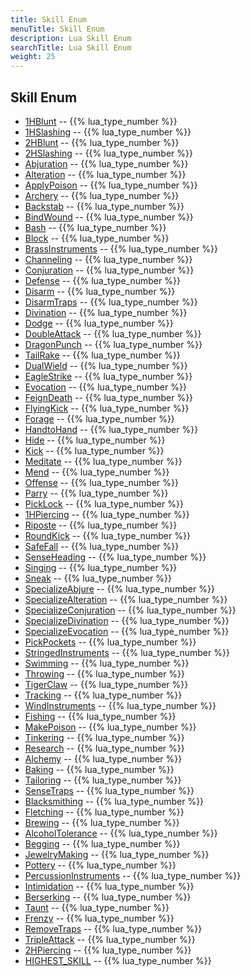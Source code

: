```yaml
---
title: Skill Enum
menuTitle: Skill Enum
description: Lua Skill Enum
searchTitle: Lua Skill Enum
weight: 25
---
```

## Skill Enum
- [1HBlunt](1hblunt) -- {{% lua_type_number %}}
- [1HSlashing](1hslashing) -- {{% lua_type_number %}}
- [2HBlunt](2hblunt) -- {{% lua_type_number %}}
- [2HSlashing](2hslashing) -- {{% lua_type_number %}}
- [Abjuration](abjuration) -- {{% lua_type_number %}}
- [Alteration](alteration) -- {{% lua_type_number %}}
- [ApplyPoison](applypoison) -- {{% lua_type_number %}}
- [Archery](archery) -- {{% lua_type_number %}}
- [Backstab](backstab) -- {{% lua_type_number %}}
- [BindWound](bindwound) -- {{% lua_type_number %}}
- [Bash](bash) -- {{% lua_type_number %}}
- [Block](block) -- {{% lua_type_number %}}
- [BrassInstruments](brassinstruments) -- {{% lua_type_number %}}
- [Channeling](channeling) -- {{% lua_type_number %}}
- [Conjuration](conjuration) -- {{% lua_type_number %}}
- [Defense](defense) -- {{% lua_type_number %}}
- [Disarm](disarm) -- {{% lua_type_number %}}
- [DisarmTraps](disarmtraps) -- {{% lua_type_number %}}
- [Divination](divination) -- {{% lua_type_number %}}
- [Dodge](dodge) -- {{% lua_type_number %}}
- [DoubleAttack](doubleattack) -- {{% lua_type_number %}}
- [DragonPunch](dragonpunch) -- {{% lua_type_number %}}
- [TailRake](tailrake) -- {{% lua_type_number %}}
- [DualWield](dualwield) -- {{% lua_type_number %}}
- [EagleStrike](eaglestrike) -- {{% lua_type_number %}}
- [Evocation](evocation) -- {{% lua_type_number %}}
- [FeignDeath](feigndeath) -- {{% lua_type_number %}}
- [FlyingKick](flyingkick) -- {{% lua_type_number %}}
- [Forage](forage) -- {{% lua_type_number %}}
- [HandtoHand](handtohand) -- {{% lua_type_number %}}
- [Hide](hide) -- {{% lua_type_number %}}
- [Kick](kick) -- {{% lua_type_number %}}
- [Meditate](meditate) -- {{% lua_type_number %}}
- [Mend](mend) -- {{% lua_type_number %}}
- [Offense](offense) -- {{% lua_type_number %}}
- [Parry](parry) -- {{% lua_type_number %}}
- [PickLock](picklock) -- {{% lua_type_number %}}
- [1HPiercing](1hpiercing) -- {{% lua_type_number %}}
- [Riposte](riposte) -- {{% lua_type_number %}}
- [RoundKick](roundkick) -- {{% lua_type_number %}}
- [SafeFall](safefall) -- {{% lua_type_number %}}
- [SenseHeading](senseheading) -- {{% lua_type_number %}}
- [Singing](singing) -- {{% lua_type_number %}}
- [Sneak](sneak) -- {{% lua_type_number %}}
- [SpecializeAbjure](specializeabjure) -- {{% lua_type_number %}}
- [SpecializeAlteration](specializealteration) -- {{% lua_type_number %}}
- [SpecializeConjuration](specializeconjuration) -- {{% lua_type_number %}}
- [SpecializeDivination](specializedivination) -- {{% lua_type_number %}}
- [SpecializeEvocation](specializeevocation) -- {{% lua_type_number %}}
- [PickPockets](pickpockets) -- {{% lua_type_number %}}
- [StringedInstruments](stringedinstruments) -- {{% lua_type_number %}}
- [Swimming](swimming) -- {{% lua_type_number %}}
- [Throwing](throwing) -- {{% lua_type_number %}}
- [TigerClaw](tigerclaw) -- {{% lua_type_number %}}
- [Tracking](tracking) -- {{% lua_type_number %}}
- [WindInstruments](windinstruments) -- {{% lua_type_number %}}
- [Fishing](fishing) -- {{% lua_type_number %}}
- [MakePoison](makepoison) -- {{% lua_type_number %}}
- [Tinkering](tinkering) -- {{% lua_type_number %}}
- [Research](research) -- {{% lua_type_number %}}
- [Alchemy](alchemy) -- {{% lua_type_number %}}
- [Baking](baking) -- {{% lua_type_number %}}
- [Tailoring](tailoring) -- {{% lua_type_number %}}
- [SenseTraps](sensetraps) -- {{% lua_type_number %}}
- [Blacksmithing](blacksmithing) -- {{% lua_type_number %}}
- [Fletching](fletching) -- {{% lua_type_number %}}
- [Brewing](brewing) -- {{% lua_type_number %}}
- [AlcoholTolerance](alcoholtolerance) -- {{% lua_type_number %}}
- [Begging](begging) -- {{% lua_type_number %}}
- [JewelryMaking](jewelrymaking) -- {{% lua_type_number %}}
- [Pottery](pottery) -- {{% lua_type_number %}}
- [PercussionInstruments](percussioninstruments) -- {{% lua_type_number %}}
- [Intimidation](intimidation) -- {{% lua_type_number %}}
- [Berserking](berserking) -- {{% lua_type_number %}}
- [Taunt](taunt) -- {{% lua_type_number %}}
- [Frenzy](frenzy) -- {{% lua_type_number %}}
- [RemoveTraps](removetraps) -- {{% lua_type_number %}}
- [TripleAttack](tripleattack) -- {{% lua_type_number %}}
- [2HPiercing](2hpiercing) -- {{% lua_type_number %}}
- [HIGHEST_SKILL](highest_skill) -- {{% lua_type_number %}}